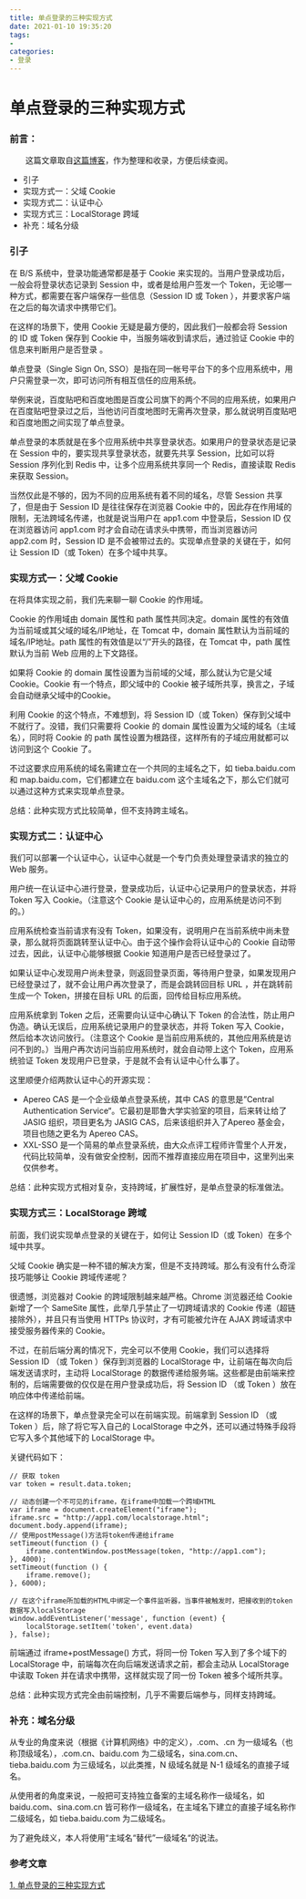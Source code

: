 ```yaml
---
title: 单点登录的三种实现方式
date: 2021-01-10 19:35:20
tags:
- 
categories:
- 登录 
---
```




# 单点登录的三种实现方式

### 前言：

  这篇文章取自[这篇博客](https://yangtzeshore.github.io/2021/01/10/单点登录的三种实现方式/cnblogs.com/yonghengzh/p/13712729.html)，作为整理和收录，方便后续查阅。

- 引子
- 实现方式一：父域 Cookie
- 实现方式二：认证中心
- 实现方式三：LocalStorage 跨域
- 补充：域名分级

### 引子

在 B/S 系统中，登录功能通常都是基于 Cookie 来实现的。当用户登录成功后，一般会将登录状态记录到 Session 中，或者是给用户签发一个 Token，无论哪一种方式，都需要在客户端保存一些信息（Session ID 或 Token ），并要求客户端在之后的每次请求中携带它们。

在这样的场景下，使用 Cookie 无疑是最方便的，因此我们一般都会将 Session 的 ID 或 Token 保存到 Cookie 中，当服务端收到请求后，通过验证 Cookie 中的信息来判断用户是否登录 。

单点登录（Single Sign On, SSO）是指在同一帐号平台下的多个应用系统中，用户只需登录一次，即可访问所有相互信任的应用系统。

举例来说，百度贴吧和百度地图是百度公司旗下的两个不同的应用系统，如果用户在百度贴吧登录过之后，当他访问百度地图时无需再次登录，那么就说明百度贴吧和百度地图之间实现了单点登录。

单点登录的本质就是在多个应用系统中共享登录状态。如果用户的登录状态是记录在 Session 中的，要实现共享登录状态，就要先共享 Session，比如可以将 Session 序列化到 Redis 中，让多个应用系统共享同一个 Redis，直接读取 Redis 来获取 Session。

当然仅此是不够的，因为不同的应用系统有着不同的域名，尽管 Session 共享了，但是由于 Session ID 是往往保存在浏览器 Cookie 中的，因此存在作用域的限制，无法跨域名传递，也就是说当用户在 app1.com 中登录后，Session ID 仅在浏览器访问 app1.com 时才会自动在请求头中携带，而当浏览器访问 app2.com 时，Session ID 是不会被带过去的。实现单点登录的关键在于，如何让 Session ID（或 Token）在多个域中共享。

### 实现方式一：父域 Cookie

在将具体实现之前，我们先来聊一聊 Cookie 的作用域。

Cookie 的作用域由 domain 属性和 path 属性共同决定。domain 属性的有效值为当前域或其父域的域名/IP地址，在 Tomcat 中，domain 属性默认为当前域的域名/IP地址。path 属性的有效值是以“/”开头的路径，在 Tomcat 中，path 属性默认为当前 Web 应用的上下文路径。

如果将 Cookie 的 domain 属性设置为当前域的父域，那么就认为它是父域 Cookie。Cookie 有一个特点，即父域中的 Cookie 被子域所共享，换言之，子域会自动继承父域中的Cookie。

利用 Cookie 的这个特点，不难想到，将 Session ID（或 Token）保存到父域中不就行了。没错，我们只需要将 Cookie 的 domain 属性设置为父域的域名（主域名），同时将 Cookie 的 path 属性设置为根路径，这样所有的子域应用就都可以访问到这个 Cookie 了。

不过这要求应用系统的域名需建立在一个共同的主域名之下，如 tieba.baidu.com 和 map.baidu.com，它们都建立在 baidu.com 这个主域名之下，那么它们就可以通过这种方式来实现单点登录。

总结：此种实现方式比较简单，但不支持跨主域名。

### 实现方式二：认证中心

我们可以部署一个认证中心，认证中心就是一个专门负责处理登录请求的独立的 Web 服务。

用户统一在认证中心进行登录，登录成功后，认证中心记录用户的登录状态，并将 Token 写入 Cookie。（注意这个 Cookie 是认证中心的，应用系统是访问不到的。）

应用系统检查当前请求有没有 Token，如果没有，说明用户在当前系统中尚未登录，那么就将页面跳转至认证中心。由于这个操作会将认证中心的 Cookie 自动带过去，因此，认证中心能够根据 Cookie 知道用户是否已经登录过了。

如果认证中心发现用户尚未登录，则返回登录页面，等待用户登录，如果发现用户已经登录过了，就不会让用户再次登录了，而是会跳转回目标 URL ，并在跳转前生成一个 Token，拼接在目标 URL 的后面，回传给目标应用系统。

应用系统拿到 Token 之后，还需要向认证中心确认下 Token 的合法性，防止用户伪造。确认无误后，应用系统记录用户的登录状态，并将 Token 写入 Cookie，然后给本次访问放行。（注意这个 Cookie 是当前应用系统的，其他应用系统是访问不到的。）当用户再次访问当前应用系统时，就会自动带上这个 Token，应用系统验证 Token 发现用户已登录，于是就不会有认证中心什么事了。

这里顺便介绍两款认证中心的开源实现：

- Apereo CAS 是一个企业级单点登录系统，其中 CAS 的意思是”Central Authentication Service“。它最初是耶鲁大学实验室的项目，后来转让给了 JASIG 组织，项目更名为 JASIG CAS，后来该组织并入了Apereo 基金会，项目也随之更名为 Apereo CAS。
- XXL-SSO 是一个简易的单点登录系统，由大众点评工程师许雪里个人开发，代码比较简单，没有做安全控制，因而不推荐直接应用在项目中，这里列出来仅供参考。

总结：此种实现方式相对复杂，支持跨域，扩展性好，是单点登录的标准做法。

### 实现方式三：LocalStorage 跨域

前面，我们说实现单点登录的关键在于，如何让 Session ID（或 Token）在多个域中共享。

父域 Cookie 确实是一种不错的解决方案，但是不支持跨域。那么有没有什么奇淫技巧能够让 Cookie 跨域传递呢？

很遗憾，浏览器对 Cookie 的跨域限制越来越严格。Chrome 浏览器还给 Cookie 新增了一个 SameSite 属性，此举几乎禁止了一切跨域请求的 Cookie 传递（超链接除外），并且只有当使用 HTTPs 协议时，才有可能被允许在 AJAX 跨域请求中接受服务器传来的 Cookie。

不过，在前后端分离的情况下，完全可以不使用 Cookie，我们可以选择将 Session ID （或 Token ）保存到浏览器的 LocalStorage 中，让前端在每次向后端发送请求时，主动将 LocalStorage 的数据传递给服务端。这些都是由前端来控制的，后端需要做的仅仅是在用户登录成功后，将 Session ID （或 Token ）放在响应体中传递给前端。

在这样的场景下，单点登录完全可以在前端实现。前端拿到 Session ID （或 Token ）后，除了将它写入自己的 LocalStorage 中之外，还可以通过特殊手段将它写入多个其他域下的 LocalStorage 中。

关键代码如下：

```
// 获取 token
var token = result.data.token;

// 动态创建一个不可见的iframe，在iframe中加载一个跨域HTML
var iframe = document.createElement("iframe");
iframe.src = "http://app1.com/localstorage.html";
document.body.append(iframe);
// 使用postMessage()方法将token传递给iframe
setTimeout(function () {
    iframe.contentWindow.postMessage(token, "http://app1.com");
}, 4000);
setTimeout(function () {
    iframe.remove();
}, 6000);

// 在这个iframe所加载的HTML中绑定一个事件监听器，当事件被触发时，把接收到的token数据写入localStorage
window.addEventListener('message', function (event) {
    localStorage.setItem('token', event.data)
}, false);
```

前端通过 iframe+postMessage() 方式，将同一份 Token 写入到了多个域下的 LocalStorage 中，前端每次在向后端发送请求之前，都会主动从 LocalStorage 中读取 Token 并在请求中携带，这样就实现了同一份 Token 被多个域所共享。

总结：此种实现方式完全由前端控制，几乎不需要后端参与，同样支持跨域。

### 补充：域名分级

从专业的角度来说（根据《计算机网络》中的定义），.com、.cn 为一级域名（也称顶级域名），.com.cn、baidu.com 为二级域名，sina.com.cn、tieba.baidu.com 为三级域名，以此类推，N 级域名就是 N-1 级域名的直接子域名。

从使用者的角度来说，一般把可支持独立备案的主域名称作一级域名，如 baidu.com、sina.com.cn 皆可称作一级域名，在主域名下建立的直接子域名称作二级域名，如 tieba.baidu.com 为二级域名。

为了避免歧义，本人将使用“主域名“替代”一级域名“的说法。

### 参考文章

[1. 单点登录的三种实现方式](https://yangtzeshore.github.io/2021/01/10/单点登录的三种实现方式/cnblogs.com/yonghengzh/p/13712729.html)